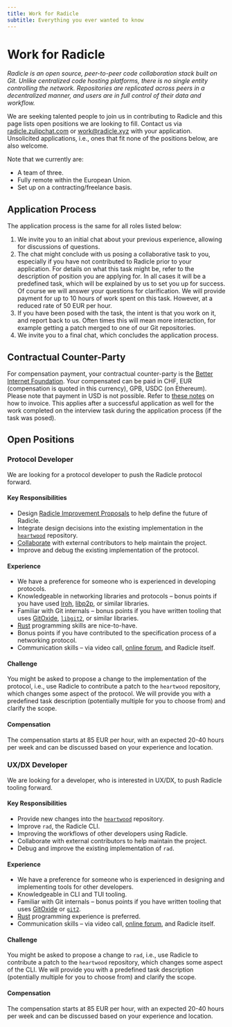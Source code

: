 ```yaml
---
title: Work for Radicle
subtitle: Everything you ever wanted to know
---
```

[heartwood]: https://app.radicle.xyz/nodes/seed.radicle.xyz/rad:z3gqcJUoA1n9HaHKufZs5FCSGazv5
[rips]: https://app.radicle.xyz/nodes/seed.radicle.xyz/rad:z3trNYnLWS11cJWC6BbxDs5niGo82
[zulip]: https://radicle.zulipchat.com

# Work for Radicle

<em><span class="dim">Radicle is an open source, peer-to-peer code collaboration stack built on Git.
Unlike centralized code hosting platforms, there is no single entity controlling the network.
Repositories are replicated across peers in a decentralized manner, and users are in full control of their data and workflow.
</span></em>

We are seeking talented people to join us in contributing to Radicle and this page lists open positions we are looking to fill.
Contact us via [radicle.zulipchat.com][zulip] or [work@radicle.xyz](mailto:work@radicle.xyz) with your application.
Unsolicited applications, i.e., ones that fit none of the positions below, are also welcome.

Note that we currently are:
 - A team of three.
 - Fully remote within the European Union.
 - Set up on a contracting/freelance basis.

## Application Process

The application process is the same for all roles listed below:

1. We invite you to an initial chat about your previous experience, allowing for discussions of questions.
2. The chat might conclude with us posing a collaborative task to you, especially if you have not contributed to Radicle prior to your application.
   For details on what this task might be, refer to the description of position you are applying for.
   In all cases it will be a predefined task, which will be explained by us to set you up for success.
   Of course we will answer your questions for clarification.
   We will provide payment for up to 10 hours of work spent on this task.
   However, at a reduced rate of 50 EUR per hour.
3. If you have been posed with the task, the intent is that you work on it, and report back to us.
   Often times this will mean more interaction, for example getting a patch merged to one of our Git repositories.
4. We invite you to a final chat, which concludes the application process.

## Contractual Counter-Party

For compensation payment, your contractual counter-party is the [Better Internet Foundation](https://betterinternet.foundation/).
Your compensated can be paid in
CHF,
EUR (compensation is quoted in this currency),
GPB,
USDC (on Ethereum).
Please note that payment in USD is not possible.
Refer to [these notes](https://radworkscommunity.notion.site/95a8ddedf47c4575b0c323ab66775f58) on how to invoice.
This applies after a successful application as well for the work completed on the interview task during the application process (if the task was posed).

## Open Positions

### Protocol Developer

We are looking for a protocol developer to push the Radicle protocol forward.

#### Key Responsibilities

- Design [Radicle Improvement Proposals][rips] to help define the future of Radicle.
- Integrate design decisions into the existing implementation in the [`heartwood`][heartwood] repository.
- [Collaborate](https://app.radicle.xyz/nodes/seed.radicle.xyz/rad:z3gqcJUoA1n9HaHKufZs5FCSGazv5/patches?status=merged) with external contributors to help maintain the project.
- Improve and debug the existing implementation of the protocol.

#### Experience

- We have a preference for someone who is experienced in developing protocols.
- Knowledgeable in networking libraries and protocols – bonus points if you have used [Iroh](https://www.iroh.computer/), [libp2p](https://libp2p.io/), or similar libraries.
- Familiar with Git internals – bonus points if you have written tooling that uses [GitOxide](https://github.com/GitoxideLabs/gitoxide), [`libgit2`](https://libgit2.org/), or similar libraries.
- [Rust](https://rust-lang.org/) programming skills are nice-to-have.
- Bonus points if you have contributed to the specification process of a networking protocol.
- Communication skills – via video call, [online forum][zulip], and Radicle itself.

#### Challenge

You might be asked to propose a change to the implementation of the protocol, i.e., use Radicle to contribute a patch to the `heartwood` repository, which changes some aspect of the protocol.
We will provide you with a predefined task description (potentially multiple for you to choose from) and clarify the scope.

#### Compensation

The compensation starts at 85 EUR per hour, with an expected 20-40 hours per week and can be discussed based on your experience and location.

### UX/DX Developer

We are looking for a developer, who is interested in UX/DX, to push Radicle tooling forward.

#### Key Responsibilities

- Provide new changes into the [`heartwood`](https://app.radicle.xyz/nodes/seed.radicle.xyz/rad:z3gqcJUoA1n9HaHKufZs5FCSGazv5) repository.
- Improve `rad`, the Radicle CLI.
- Improving the workflows of other developers using Radicle.
- Collaborate with external contributors to help maintain the project.
- Debug and improve the existing implementation of `rad`.

#### Experience

- We have a preference for someone who is experienced in designing and implementing tools for other developers.
- Knowledgeable in CLI and TUI tooling.
- Familiar with Git internals – bonus points if you have written tooling that uses [GitOxide](https://github.com/GitoxideLabs/gitoxide) or [`git2`](https://crates.io/crates/git2).
- [Rust](https://rust-lang.org/) programming experience is preferred.
- Communication skills – via video call, [online forum][zulip], and Radicle itself.

#### Challenge

You might be asked to propose a change to `rad`, i.e., use Radicle to contribute a patch to the `heartwood` repository, which changes some aspect of the CLI.
We will provide you with a predefined task description (potentially multiple for you to choose from) and clarify the scope.

#### Compensation

The compensation starts at 85 EUR per hour, with an expected 20-40 hours per week and can be discussed based on your experience and location.

